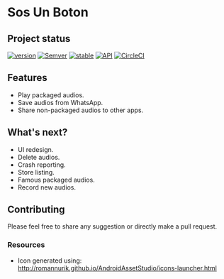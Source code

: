 # Sos Un Boton

## Project status
[![version](https://img.shields.io/badge/version-1.1.0-brightgreen.svg)]()
[![Semver](http://img.shields.io/SemVer/2.0.0.png)](http://semver.org/spec/v2.0.0.html)
[![stable](https://img.shields.io/badge/stability-experimental-green.svg)](https://nodejs.org/api/documentation.html#documentation_stability_index)
[![API](https://img.shields.io/badge/API-18%2B-brightgreen.svg?style=flat)](https://android-arsenal.com/api?level=18)
[![CircleCI](https://circleci.com/gh/barriosnahuel/push-me.svg?style=svg)](https://circleci.com/gh/barriosnahuel/push-me)


## Features
- Play packaged audios.
- Save audios from WhatsApp.
- Share non-packaged audios to other apps.


## What's next?
- UI redesign.
- Delete audios.
- Crash reporting.
- Store listing.
- Famous packaged audios.
- Record new audios.


## Contributing
Please feel free to share any suggestion or directly make a pull request.


### Resources
- Icon generated using: http://romannurik.github.io/AndroidAssetStudio/icons-launcher.html
